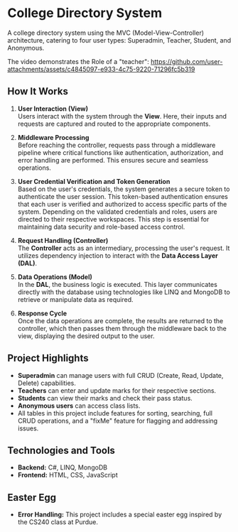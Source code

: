 # College Directory System
A college directory system using the MVC (Model-View-Controller) architecture, catering to four user types: Superadmin, Teacher, Student, and Anonymous.

The video demonstrates the Role of a "teacher":
https://github.com/user-attachments/assets/c4845097-e933-4c75-9220-71296fc5b319

## How It Works

1. **User Interaction (View)**  
   Users interact with the system through the **View**. Here, their inputs and requests are captured and routed to the appropriate components.

2. **Middleware Processing**  
   Before reaching the controller, requests pass through a middleware pipeline where critical functions like authentication, authorization, and error handling are performed. This ensures secure and seamless operations.

3. **User Credential Verification and Token Generation**  
   Based on the user's credentials, the system generates a secure token to authenticate the user session. This token-based authentication ensures that each user is verified and authorized to access specific parts of the system. Depending on the validated credentials and roles, users are directed to their respective workspaces. This step is essential for maintaining data security and role-based access control.

4. **Request Handling (Controller)**  
   The **Controller** acts as an intermediary, processing the user's request. It utilizes dependency injection to interact with the **Data Access Layer (DAL)**.

5. **Data Operations (Model)**  
   In the **DAL**, the business logic is executed. This layer communicates directly with the database using technologies like LINQ and MongoDB to retrieve or manipulate data as required.

6. **Response Cycle**  
   Once the data operations are complete, the results are returned to the controller, which then passes them through the middleware back to the view, displaying the desired output to the user.

## Project Highlights

- **Superadmin** can manage users with full CRUD (Create, Read, Update, Delete) capabilities.
- **Teachers** can enter and update marks for their respective sections.
- **Students** can view their marks and check their pass status.
- **Anonymous users** can access class lists.
- All tables in this project include features for sorting, searching, full CRUD operations, and a "fixMe" feature for flagging and addressing issues.

## Technologies and Tools

- **Backend:** C#, LINQ, MongoDB
- **Frontend:** HTML, CSS, JavaScript

## Easter Egg

- **Error Handling:** This project includes a special easter egg inspired by the CS240 class at Purdue.

